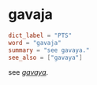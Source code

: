 # gavaja

``` toml
dict_label = "PTS"
word = "gavaja"
summary = "see gavaya."
see_also = ["gavaya"]
```

see *[gavaya](gavaya.md)*.

